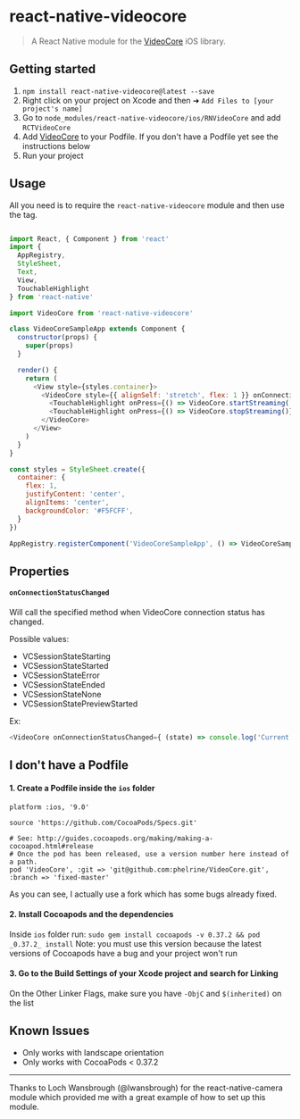 # react-native-videocore
> A React Native module for the [VideoCore](https://github.com/jgh-/VideoCore) iOS library.


## Getting started

1. `npm install react-native-videocore@latest --save`
2. Right click on your project on Xcode and then ➜ `Add Files to [your project's name]`
3. Go to `node_modules/react-native-videocore/ios/RNVideoCore` and add `RCTVideoCore`
4. Add [VideoCore](https://github.com/jgh-/VideoCore) to your Podfile. If you don't have a Podfile yet see the instructions below
5. Run your project


## Usage

All you need is to require the `react-native-videocore` module and then use the <VideoCore /> tag.

```javascript

import React, { Component } from 'react'
import {
  AppRegistry,
  StyleSheet,
  Text,
  View,
  TouchableHighlight
} from 'react-native'

import VideoCore from 'react-native-videocore'

class VideoCoreSampleApp extends Component {
  constructor(props) {
    super(props)
  }

  render() {
    return (
      <View style={styles.container}>
        <VideoCore style={{ alignSelf: 'stretch', flex: 1 }} onConnectionStatusChanged={(e) => console.log(e)}>
          <TouchableHighlight onPress={() => VideoCore.startStreaming('rtmp://104.155.71.82:1935/live', 'myStream')}><Text style={{color: "#fff", margin: 50}}>START Streaming</Text></TouchableHighlight>
          <TouchableHighlight onPress={() => VideoCore.stopStreaming()}><Text style={{color: "#fff", margin: 50}}>STOP Streaming</Text></TouchableHighlight>
        </VideoCore>
      </View>
    )
  }
}

const styles = StyleSheet.create({
  container: {
    flex: 1,
    justifyContent: 'center',
    alignItems: 'center',
    backgroundColor: '#F5FCFF',
  }
})

AppRegistry.registerComponent('VideoCoreSampleApp', () => VideoCoreSampleApp)

```

## Properties

#### `onConnectionStatusChanged`
Will call the specified method when VideoCore connection status has changed.

Possible values:

- VCSessionStateStarting
- VCSessionStateStarted
- VCSessionStateError
- VCSessionStateEnded
- VCSessionStateNone
- VCSessionStatePreviewStarted

Ex:

```javascript
<VideoCore onConnectionStatusChanged={ (state) => console.log('Current state: ' + state) } />
```

## I don't have a Podfile

#### 1. Create a Podfile inside the `ios` folder

```
platform :ios, '9.0'

source 'https://github.com/CocoaPods/Specs.git'

# See: http://guides.cocoapods.org/making/making-a-cocoapod.html#release
# Once the pod has been released, use a version number here instead of a path.
pod 'VideoCore', :git => 'git@github.com:phelrine/VideoCore.git', :branch => 'fixed-master'
```

As you can see, I actually use a fork which has some bugs already fixed.

#### 2. Install Cocoapods and the dependencies
Inside `ios` folder run: `sudo gem install cocoapods -v 0.37.2 && pod _0.37.2_ install`
Note: you must use this version because the latest versions of Cocoapods have a bug and your project won't run

#### 3. Go to the Build Settings of your Xcode project and search for Linking
On the Other Linker Flags, make sure you have `-ObjC` and `$(inherited)` on the list


## Known Issues
- Only works with landscape orientation
- Only works with CocoaPods < 0.37.2


-------------
Thanks to Loch Wansbrough (@lwansbrough) for the react-native-camera module which provided me with a great example of how to set up this module.

